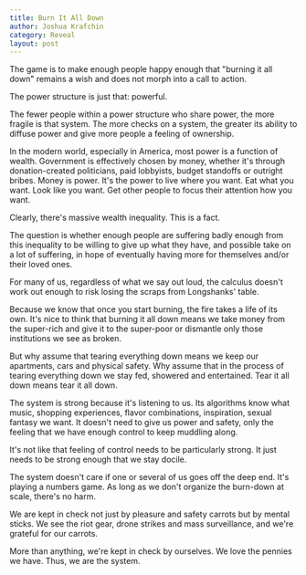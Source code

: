 ```yaml
---
title: Burn It All Down
author: Joshua Krafchin
category: Reveal
layout: post
---
```


The game is to make enough people happy enough that "burning it all down" remains a wish and does not morph into a call to action.

The power structure is just that: powerful.

The fewer people within a power structure who share power, the more fragile is that system. The more checks on a system, the greater its ability to diffuse power and give more people a feeling of ownership.

In the modern world, especially in America, most power is a function of wealth. Government is effectively chosen by money, whether it's through donation-created politicians, paid lobbyists, budget standoffs or outright bribes. Money is power. It's the power to live where you want. Eat what you want. Look like you want. Get other people to focus their attention how you want.

Clearly, there's massive wealth inequality. This is a fact.

The question is whether enough people are suffering badly enough from this inequality to be willing to give up what they have, and possible take on a lot of suffering, in hope of eventually having more for themselves and/or their loved ones.

For many of us, regardless of what we say out loud, the calculus doesn't work out enough to risk losing the scraps from Longshanks' table.

Because we know that once you start burning, the fire takes a life of its own. It's nice to think that burning it all down means we take money from the super-rich and give it to the super-poor or dismantle only those institutions we see as broken.

But why assume that tearing everything down means we keep our apartments, cars and physical safety. Why assume that in the process of tearing everything down we stay fed, showered and entertained. Tear it all down means tear it all down.

The system is strong because it's listening to us. Its algorithms know what music, shopping experiences, flavor combinations, inspiration, sexual fantasy we want. It doesn't need to give us power and safety, only the feeling that we have enough control to keep muddling along.

It's not like that feeling of control needs to be particularly strong. It just needs to be strong enough that we stay docile.

The system doesn't care if one or several of us goes off the deep end. It's playing a numbers game. As long as we don't organize the burn-down at scale, there's no harm.

We are kept in check not just by pleasure and safety carrots but by mental sticks. We see the riot gear, drone strikes and mass surveillance, and we're grateful for our carrots.

More than anything, we're kept in check by ourselves. We love the pennies we have. Thus, we are the system.
